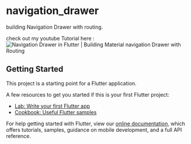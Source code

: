 # navigation_drawer

building Navigation Drawer with routing.

check out my youtube Tutorial here : ![Navigation Drawer in Flutter | Building Material navigation Drawer with Routing
](https://www.youtube.com/watch?v=CcmXv3FOfyY&t=3s)

## Getting Started

This project is a starting point for a Flutter application.

A few resources to get you started if this is your first Flutter project:

- [Lab: Write your first Flutter app](https://flutter.dev/docs/get-started/codelab)
- [Cookbook: Useful Flutter samples](https://flutter.dev/docs/cookbook)

For help getting started with Flutter, view our
[online documentation](https://flutter.dev/docs), which offers tutorials,
samples, guidance on mobile development, and a full API reference.
